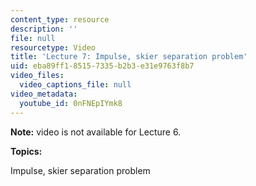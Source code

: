 ```yaml
---
content_type: resource
description: ''
file: null
resourcetype: Video
title: 'Lecture 7: Impulse, skier separation problem'
uid: eba89ff1-8515-7335-b2b3-e31e9763f8b7
video_files:
  video_captions_file: null
video_metadata:
  youtube_id: 0nFNEpIYmk8
---
```


**Note:** video is not available for Lecture 6.

**Topics:**

Impulse, skier separation problem